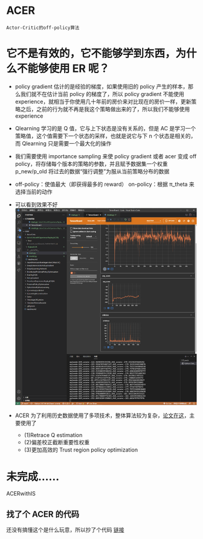 # ACER

`Actor-Critic的off-policy算法`

# 它不是有效的，它不能够学到东西，为什么不能够使用 ER 呢？

- policy gradient 估计的是经验的梯度，如果使用旧的 policy 产生的样本，那么我们就不在估计当前 policy 的梯度了，所以 policy gradient 不能使用 experience，就相当于你使用几十年前的房价来对比现在的房价一样，更新策略之后，之前的行为就不再是我这个策略做出来的了，所以我们不能够使用 experience

- Qlearning 学习的是 Q 值，它与上下状态是没有关系的，但是 AC 是学习一个策略值，这个值需要下一个状态的采样，也就是说它与下 n 个状态是相关的，而 Qlearning 只是需要一个最大化的操作

- 我们需要使用 importance sampling 来使 policy gradient 或者 acer 变成 off policy，将存储每个版本的策略的参数，并且赋予数据集一个权重 p_new/p_old 将过去的数据“强行调整”为服从当前策略分布的数据

- off-policy：使值最大（即获得最多的 reward） on-policy：根据 π_theta 来选择当前的动作

- 可以看到效果不好![](./losses.png)

- ACER 为了利用历史数据使用了多项技术，整体算法较为复杂，[论文在这](https://arxiv.org/pdf/1611.01224.pdf)，主要使用了
  - (1)Retrace Q estimation
  - (2)偏差校正截断重要性权重
  - (3)更加高效的 Trust region policy optimization

# 未完成……

ACERwithIS

## 找了个 ACER 的代码

还没有搞懂这个是什么玩意，所以抄了个代码
[链接](https://github.com/dchetelat/acer/)
